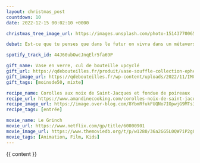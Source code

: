 ```yaml
---
layout: christmas_post
countdown: 10
date: 2022-12-15 00:02:10 +0000

christmas_tree_image_url: https://images.unsplash.com/photo-1514377006585-6e7975371bd6?crop=entropy&cs=tinysrgb&fit=max&fm=jpg&ixid=MnwyNzc3MTF8MHwxfHNlYXJjaHw2fHxjaHJpc3RtYXMlMjB0cmVlfGVufDB8MXx8fDE2NzEwNjk2MzI&ixlib=rb-4.0.3&q=80&w=1080

debat: Est-ce que tu penses que dans le futur on vivra dans un métaverse ?

spotify_track_id: 44J60ubOwcJnqElr5fa69P

gift_name: Vase en verre, cul de bouteille upcyclé
gift_url: https://qdebouteilles.fr/produit/vase-souffle-collection-ephemere-vert/
gift_image_url: https://qdebouteilles.fr/wp-content/uploads/2022/11/IMG1_VS_VERT-1-scaled-2.jpg.webp
gift_tags: [moinsde50, mixte]

recipe_name: Corolles aux noix de Saint-Jacques et fondue de poireaux
recipe_url: https://www.amandinecooking.com/corolles-noix-de-saint-jacques-poireaux.html
recipe_image_url: https://image.over-blog.com/8YbmRfukFUQNo7IOpwjG9MTs38k=/filters:no_upscale()/image%2F0651923%2F20211103%2Fob_c3da0d_corolles-saint-jacques-poireau.jpg
recipe_tags: [entrée]

movie_name: Le Grinch
movie_url: https://www.netflix.com/gp/title/60000901
movie_image_url: https://www.themoviedb.org/t/p/w1280/36a2GG5L0QW7iP2g8OCYoAW9PJ.jpg
movie_tags: [Animation, Film, Kids]
---
```


{{ content }}

